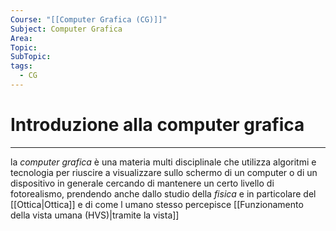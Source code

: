 ```yaml
---
Course: "[[Computer Grafica (CG)]]"
Subject: Computer Grafica
Area: 
Topic: 
SubTopic: 
tags:
  - CG
---
```



# Introduzione alla computer grafica
---
la _computer grafica_ è una materia multi disciplinale che utilizza algoritmi e tecnologia per riuscire a visualizzare sullo schermo di un computer o di un dispositivo in generale cercando di mantenere un certo livello di fotorealismo, prendendo anche dallo studio della _fisica_ e in particolare del [[Ottica|Ottica]] e di come l umano stesso percepisce [[Funzionamento della vista umana (HVS)|tramite la vista]]
